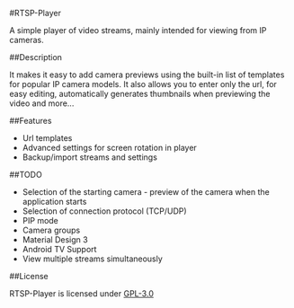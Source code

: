 #RTSP-Player

A simple player of video streams, mainly intended for viewing from IP cameras.

##Description

It makes it easy to add camera previews using the built-in list of templates for popular IP camera models. It also allows you to enter only the url, for easy editing, automatically generates thumbnails when previewing the video and more...

##Features

- Url templates
- Advanced settings for screen rotation in player
- Backup/import streams and settings

##TODO

- Selection of the starting camera - preview of the camera when the application starts
- Selection of connection protocol (TCP/UDP)
- PIP mode
- Camera groups
- Material Design 3
- Android TV Support
- View multiple streams simultaneously

##License

RTSP-Player is licensed under [GPL-3.0](LICENSE)
